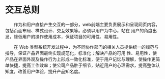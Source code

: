 # 交互总则

&emsp;&emsp;作为和用户直接产生交互的一部分，web前端主要负责展示和呈现网页内容，包括页面布局、样式设计、交互效果等。必须以用户为中心，站在
用户的角度出发，降低用户的操作使用成本，保证项目的可用性、易用性。  
  
&emsp;&emsp;在 Web 类型系统开发过程中，为不同协作部门的相关人员提供统一的规范与指导，保证产品界面最终实现规范化，标准化；解决产品的可用
性、易用性，使产品在界面外观及操作行为上形成一致化标准，便于用户记忆与理解，使操作更简单快捷，提高工作效率；使公司产品胜于细节，贴近用户的心理需求，提高整体认知度，改善用户体验，提升产品知名度。